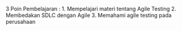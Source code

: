 3 Poin Pembelajaran :
    1. Mempelajari materi tentang Agile Testing
    2. Membedakan SDLC dengan Agile
    3. Memahami agile testing pada perusahaan